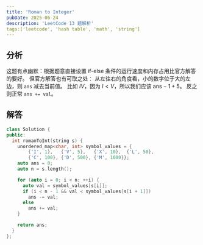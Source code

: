 ```yaml
---
title: 'Roman to Integer'
pubDate: 2025-06-24
description: 'LeetCode 13 题解析'
tags:['leetcode', 'hash table', 'math', 'string']
---
```


## 分析

这题有点幽默：根据题意直接设置 if-else 条件的运行速度和内存占用比官方解答的要好。
但官方解答也有可取之处：
从左往右的角度看，小的数字位于大的左边，则 `ans` 减去当前值。
比如 $IV$，因为 $I < V$，所以我们应该 $\mathrm{ans} - 1 + 5$。
反之则正常 `ans += val`。

## 解答

```cpp
class Solution {
public:
  int romanToInt(string s) {
    unordered_map<char, int> symbol_values = {
        {'I', 1},   {'V', 5},   {'X', 10},  {'L', 50},
        {'C', 100}, {'D', 500}, {'M', 1000}};
    auto ans = 0;
    auto n = s.length();

    for (auto i = 0; i < n; ++i) {
      auto val = symbol_values[s[i]];
      if (i < n - 1 && val < symbol_values[s[i + 1]])
        ans -= val;
      else
        ans += val;
    }

    return ans;
  }
};
```
